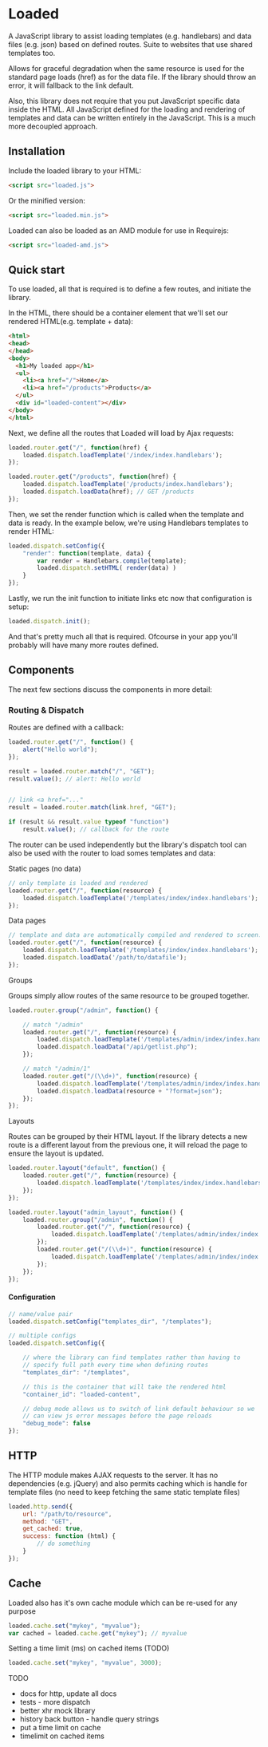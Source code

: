 # Loaded

A JavaScript library to assist loading templates (e.g. handlebars) and data files (e.g. json) based on defined routes. Suite to websites that use shared templates too.

Allows for graceful degradation when the same resource is used for the standard page loads (href) as for the data file. If the library should throw an error, it will fallback to the link default.

Also, this library does not require that you put JavaScript specific data inside the HTML. All JavaScript defined for the loading and rendering of templates and data can be written entirely in the JavaScript. This is a much more decoupled approach.

## Installation

Include the loaded library to your HTML:

```html
<script src="loaded.js">
```

Or the minified version:

```html
<script src="loaded.min.js">
```

Loaded can also be loaded as an AMD module for use in Requirejs:

```html
<script src="loaded-amd.js">
```

## Quick start

To use loaded, all that is required is to define a few routes, and initiate the library.

In the HTML, there should be a container element that we'll set our rendered HTML(e.g.
template + data):

```html
<html>
<head>
</head>
<body>
  <h1>My loaded app</h1>
  <ul>
    <li><a href="/">Home</a>
    <li><a href="/products">Products</a>
  </ul>
  <div id="loaded-content"></div>
</body>
</html>
```

Next, we define all the routes that Loaded will load by Ajax requests:

```javascript
loaded.router.get("/", function(href) {
    loaded.dispatch.loadTemplate('/index/index.handlebars');
});

loaded.router.get("/products", function(href) {
    loaded.dispatch.loadTemplate('/products/index.handlebars');
    loaded.dispatch.loadData(href); // GET /products
});
```

Then, we set the render function which is called when the template and data is ready.
In the example below, we're using Handlebars templates to render HTML:

```javascript
loaded.dispatch.setConfig({
    "render": function(template, data) {
        var render = Handlebars.compile(template);
        loaded.dispatch.setHTML( render(data) )
    }
});
```

Lastly, we run the init function to initiate links etc now that configuration is setup:

```javascript
loaded.dispatch.init();
```

And that's pretty much all that is required. Ofcourse in your app you'll probably will
have many more routes defined.

## Components ##

The next few sections discuss the components in more detail:

### Routing & Dispatch

Routes are defined with a callback:

```javascript
loaded.router.get("/", function() {
    alert("Hello world");
});

result = loaded.router.match("/", "GET");
result.value(); // alert: Hello world
```

```javascript

// link <a href="..."
result = loaded.router.match(link.href, "GET");

if (result && result.value typeof "function")
    result.value(); // callback for the route
```

The router can be used independently but the library's dispatch tool can also be
used with the router to load somes templates and data:

Static pages (no data)

```javascript
// only template is loaded and rendered
loaded.router.get("/", function(resource) {
    loaded.dispatch.loadTemplate('/templates/index/index.handlebars');
});
```

Data pages

```javascript
// template and data are automatically compiled and rendered to screen.
loaded.router.get("/", function(resource) {
    loaded.dispatch.loadTemplate('/templates/index/index.handlebars');
    loaded.dispatch.loadData('/path/to/datafile');
});
```

Groups

Groups simply allow routes of the same resource to be grouped together.

```javascript
loaded.router.group("/admin", function() {

    // match "/admin"
    loaded.router.get("/", function(resource) {
        loaded.dispatch.loadTemplate('/templates/admin/index/index.handlebars');
        loaded.dispatch.loadData("/api/getlist.php");
    });

    // match "/admin/1"
    loaded.router.get("/(\\d+)", function(resource) {
        loaded.dispatch.loadTemplate('/templates/admin/index/index.handlebars');
        loaded.dispatch.loadData(resource + "?format=json");
    });
});
```

Layouts

Routes can be grouped by their HTML layout. If the library detects a new route is a different layout from the previous one, it will reload the page to ensure the layout is updated.

```javascript
loaded.router.layout("default", function() {
    loaded.router.get("/", function(resource) {
        loaded.dispatch.loadTemplate('/templates/index/index.handlebars');
    });
});

loaded.router.layout("admin_layout", function() {
    loaded.router.group("/admin", function() {
        loaded.router.get("/", function(resource) {
            loaded.dispatch.loadTemplate('/templates/admin/index/index.handlebars');
        });
        loaded.router.get("/(\\d+)", function(resource) {
            loaded.dispatch.loadTemplate('/templates/admin/index/index.handlebars');
        });
    });
});
```

#### Configuration

```javascript
// name/value pair
loaded.dispatch.setConfig("templates_dir", "/templates");

// multiple configs
loaded.dispatch.setConfig({

    // where the library can find templates rather than having to
    // specify full path every time when defining routes
    "templates_dir": "/templates",

    // this is the container that will take the rendered html
    "container_id": "loaded-content",

    // debug mode allows us to switch of link default behaviour so we
    // can view js error messages before the page reloads
    "debug_mode": false
});
```

## HTTP

The HTTP module makes AJAX requests to the server. It has no dependencies (e.g. jQuery) and
also permits caching which is handle for template files (no need to keep fetching the same
static template files)

```javascript
loaded.http.send({
    url: "/path/to/resource",
    method: "GET",
    get_cached: true,
    success: function (html) {
        // do something
    }
});
```

## Cache

Loaded also has it's own cache module which can be re-used for any purpose

```javascript
loaded.cache.set("mykey", "myvalue");
var cached = loaded.cache.get("mykey"); // myvalue
```

Setting a time limit (ms) on cached items (TODO)

```javascript
loaded.cache.set("mykey", "myvalue", 3000);
```


TODO

* docs for http, update all docs
* tests - more dispatch
* better xhr mock library
* history back button - handle query strings
* put a time limit on cache
* timelimit on cached items
